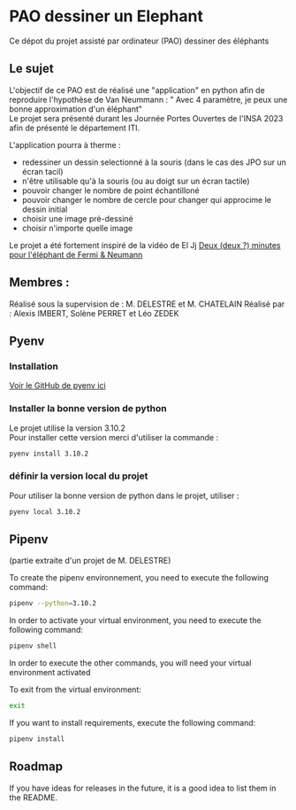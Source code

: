 # PAO dessiner un Elephant
Ce dépot du projet assisté par ordinateur (PAO) dessiner des éléphants  

## Le sujet 
L'objectif de ce PAO est de réalisé une "application" en python afin de reproduire l'hypothèse de Van Neummann : 
" Avec 4 paramètre, je peux une bonne approximation d'un éléphant"  
Le projet sera présenté durant les Journée Portes Ouvertes de l'INSA 2023 afin de présenté le département ITI.  

L'application pourra à therme : 
 - redessiner un dessin selectionné à la souris (dans le cas des JPO sur un écran tacil)
 - n'être utilisable qu'à la souris (ou au doigt sur un écran tactile)
 - pouvoir changer le nombre de point échantilloné 
 - pouvoir changer le nombre de cercle pour changer qui approcime le dessin initial
 - choisir une image pré-dessiné
 - choisir n'importe quelle image

Le projet a été fortement inspiré de la vidéo de El Jj [Deux (deux ?) minutes pour l'éléphant de Fermi & Neumann](https://www.youtube.com/watch?v=uazPP0ny3XQ)


## Membres :
Réalisé sous la supervision de : M. DELESTRE et M. CHATELAIN
Réalisé par : Alexis IMBERT, Solène PERRET et Léo ZEDEK

## Pyenv 
### Installation 
[Voir le GitHub de pyenv ici](https://github.com/pyenv/pyenv)

### Installer la bonne version de python
Le projet utilise la version 3.10.2  
Pour installer cette version merci d'utiliser la commande : 

```bash
pyenv install 3.10.2
```

### définir la version local du projet
Pour utiliser la bonne version de python dans le projet, utiliser :
```bash
pyenv local 3.10.2
```
## Pipenv

(partie extraite d'un projet de M. DELESTRE)

To create the pipenv environnement, you need to execute the following command:
```bash
pipenv --python=3.10.2
```

In order to activate your virtual environment, you need to execute the following command:
```bash
pipenv shell
```
In order to execute the other commands, you will need your virtual environment activated

To exit from the virtual environment:
```bash
exit
```

If you want to install requirements, execute the following command:
```bash
pipenv install
```


## Roadmap
If you have ideas for releases in the future, it is a good idea to list them in the README.
